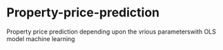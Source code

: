 # Property-price-prediction
Property price prediction depending upon the vrious parameterswith OLS model machine learning
